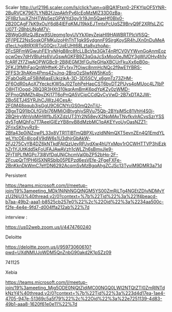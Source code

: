 Scaler
http://url2196.scaler.com/ls/click?upn=qiBQA1Ftxn0-2FKYlpOF5YNR-2BuRVCK7967LYNB2fJzpAkfrPv6IcEoMzMIZ33D0zBa-2FIlBz1uuXZhHTWp5ezGPWYd3gy1r19Jm5QaeHf0Blx0-2B20CAgF7kK9xOuY6d84IEFqKMJ19kkEJTmtxPcUqSZ9BrvQ9F2XRfsLZjCU07T-2BhbUNgM7V-2BWgGdRzQJBzw9SUeomg1pyUVYkXleyZejaHl9HAWBRTPIcVfiSQ-2Fj1PEZ2NsSoskOFMKuIzoHhThT1gk9SydgnnF9SjrgKoySR4hJXn0nDuMeAd1ecLhgj8tRXIRTsG0Qrc7JqEUHt68Lzta8vzhoAp-2FcSRFmWGwuhFE1ryNHgB8rc8fcLLBcVte3GkT4nRfCV0VYWvnGoAnmEozocwOev7dHVBIuHs6VuGswAGKFB9Z3qGqJcSxMoo0eJMDY3gWUOHv4h1vfcARFZf7ZjwAOPWGBc9-2B8jEGM3tFGuYeGHaXBCUrFkuXx6pB0q-2FKJ3fMhFaoQnWHfteK-2Fv1xy7fOiwc8nmHcNQc2f9wE1YBRS-2FFS3r3hAKm4Pms42vJnq-2BrpOzSIwNW5hKo5-2FabOqRLpF5BiN6asEUkizikA-3D-3D5SCV_x6gmTz73ZHM-2F6OdR0sAoX7YeckcKW5sJ02TphPeHapCST6byDT2PUys4oMUoc4L7IbPO8HTlOogd-2BQ3R3HXt310kqrAmBmK6pdYpKZy0zWMD-2FPnoQNMZh4byZKj17T6oPnQA5VCjpCCdQvCyVwD-2B7xDTA2JW-2Bo5ETJ4SYRJhCJWzJ4CesA-2FGM48qqub3jsGgU9C6CNYcGS0mQ2nTjU-2BgxTQ91lbOLfGVbI76MMiOiBtvghiySRVu75Qb-2BYsjM5c81VhH4S0j-2BQHryWnVoMiHWfbJ5XZdzUT3Yr2N58eyX2NqMAvTNvfkvlrACvsSzrYSSdv5TgMQhFo7T7AeelGIEzYB8nvB8dMzbMC1qAKEYvoUyOasNZZ1-2FrixSKhyyRz9-2Bfa43p0iNZowPL33x8VTR1TlBTmQBPXLyzldNNmQXT5evnZEn4Q1EmdYLwLYtcOEr4Icg4V9dW6s1U3dhjrGbAkW-2FJ275CyYB4DZ6kNTkdFAtQzUevRPJydXw4hUYxMpv1rOCWHTTVP3hiEzkhZr1YJUtKdd5kFoUFAJAwAVzh1cWLZh6sBmvJIe9-2FrTlIPLfMGPc73l8VfDqUNjChcmVal0bZP52bHq-2F-2FcupQrTfPH6ISXNRSblb05PEPzd6esVEfe-2FgeFXFe-2BnKknDkWmC7eYDN6292AcqmSvMzBgqAhgZCJSc13TyviM9DMR3a71d


Persistent

https://teams.microsoft.com/l/meetup-join/19%3ameeting_MDk1NjNhNGQtNGM5YS00ZmRjLTg4NGEtZDIyNDMyYzU2NjU3%40thread.v2/0?context=%7b%22Tid%22%3a%221f4beacd-b7aa-49b2-aaa1-b8525cb257e0%22%2c%22Oid%22%3a%2234aa500c-f2fe-4e4e-9fd7-d004ffa212ab%22%7d





interview :

https://us02web.zoom.us/j/4474760240 


Deloitte

https://deloitte.zoom.us/j/95973060610?pwd=UXdNMUJoWDM5QnZnbG90akd2K1pSZz09

741125


Xebia

https://teams.microsoft.com/l/meetup-join/19%3ameeting_Mjg5ODE0NjQtZjdjMC00NGQ0LWI2NTQtZTI0ZmRlNTdkNzY4%40thread.v2/0?context=%7b%22Tid%22%3a%223d4d17ea-1ae4-4705-947e-51369c5a5f79%22%2c%22Oid%22%3a%22e7251139-4d83-49b1-aaa8-1620f61e0e11%22%7d
